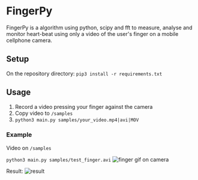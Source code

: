 # FingerPy

FingerPy is a algorithm using python, scipy and fft to measure, analyse and monitor heart-beat using only a video of the user's finger on a mobile cellphone camera.


## Setup
On the repository directory:
```pip3 install -r requirements.txt```


## Usage
1. Record a video pressing your finger against the camera
2. Copy video to ```/samples```
3. ```python3 main.py samples/your_video.mp4|avi|MOV```


### Example
Video on ```/samples```

```python3 main.py samples/test_finger.avi```
![finger gif on camera](/samples/finger.gif)

Result: 
![result](/samples/results.jpg)

